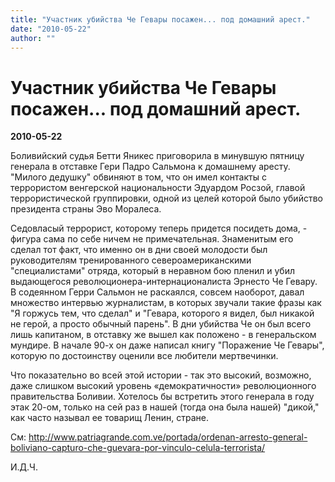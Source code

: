 ```yaml
---
title: "Участник убийства Че Гевары посажен... под домашний арест."
date: "2010-05-22"
author: ""
---
```


# Участник убийства Че Гевары посажен... под домашний арест.

**2010-05-22** 

Боливийский судья Бетти Яникес приговорила в минувшую пятницу генерала в отставке Гери Падро Сальмона к домашнему аресту. "Милого дедушку" обвиняют в том, что он имел контакты с террористом венгерской национальности Эдуардом Росзой, главой террористической группировки, одной из целей которой было убийство президента страны Эво Моралеса.

Седовласый террорист, которому теперь придется посидеть дома, - фигура сама по себе ничем не примечательная. Знаменитым его сделал тот факт, что именно он в дни своей молодости был руководителям тренированного североамериканскими "специалистами" отряда, который в неравном бою пленил и убил выдающегося революционера-интернационалиста Эрнесто Че Гевару. В содеянном Герри Сальмон не раскаялся, совсем наоборот, давал множество интервью журналистам, в которых звучали такие фразы как "Я горжусь тем, что сделал" и "Гевара, которого я видел, был никакой не герой, а просто обычный парень". В дни убийства Че он был всего лишь капитаном, в отставку же вышел как положено - в генеральском мундире. В начале 90-х он даже написал книгу "Поражение Че Гевары", которую по достоинству оценили все любители мертвечинки.

Что показательно во всей этой истории - так это высокий, возможно, даже слишком высокий уровень «демократичности» революционного правительства Боливии. Хотелось бы встретить этого генерала в году этак 20-ом, только на сей раз в нашей (тогда она была нашей) "дикой," как часто называл ее товарищ Ленин, стране.

См: http://www.patriagrande.com.ve/portada/ordenan-arresto-general-boliviano-capturo-che-guevara-por-vinculo-celula-terrorista/

И.Д.Ч.